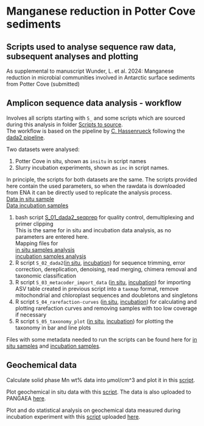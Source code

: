 # Manganese reduction in Potter Cove sediments
## Scripts used to analyse sequence raw data, subsequent analyses and plotting
As supplemental to manuscript Wunder, L. et al. 2024: Manganese reduction in microbial communities involved in Antarctic surface sediments from Potter Cove (submitted)

## Amplicon sequence data analysis - workflow
Involves all scripts starting with `S_` and some scripts which are sourced during this analysis in folder [Scripts to source](Scripts_to_source). \
The workflow is based on the pipeline by [C. Hassenrueck](http://doi.io-warnemuende.de/10.12754/misc-2022-0002) following the [dada2 pipeline](https://benjjneb.github.io/dada2/index.html).


Two datasets were analysed: 
1. Potter Cove in situ, shown as `insitu` in script names
2. Slurry incubation experiments, shown as `inc` in script names.

In principle, the scripts for both datasets are the same. The scripts provided here contain the used parameters, so when the rawdata is downloaded from ENA it can be directly used to replicate the analysis process.\
[Data in situ sample](https://www.ebi.ac.uk/ena/browser/view/PRJEB72873) \
[Data incubation samples](https://www.ebi.ac.uk/ena/browser/view/PRJEB72882)

1. bash script [S_01_dada2_seqprep](S_01_dada2_seqprep.bash) for quality control, demultiplexing and primer clipping \
This is the same for in situ and incubation data analysis, as no parameters are entered here.\
Mapping files for \
[in situ samples analysis](small_data/Insitu)\
[incubation samples analysis](small_data/Inc)
3. R script `S_02_dada2`([in situ](S_insitu_02_dada2.R), [incubation](S_inc_02_dada2.R)) for sequence trimming, error correction, dereplication, denoising,  read merging, chimera removal and taxonomic classification
4. R script `S_03_metacoder_import_data` ([in situ](S_insitu_03_metacoder_import_data.R), [incubation](S_inc_03_metacoder_import_data.R)) for importing ASV table created in previous script into a `taxmap` format, remove mitochondrial and chloroplast sequences and doubletons and singletons
5. R script `S_04_rarefaction-curves` ([in situ](S_insitu_04_rarefaction-curves.R), [incubation](S_inc_04_rarefaction-curves.R)) for calculating and plotting rarefaction curves and removing samples with too low coverage if necessary
6. R script `S_05_taxonomy_plot` ([in situ](S_insitu_05_taxonomy_plot.R), [incubation](S_inc_05_taxonomy_plot.R)) for plotting the taxonomy in bar and line plots

Files with some metadata needed to run the scripts can be found here for [in situ samples](small_data/Insitu/Insitu_mdata.txt) and [incubation samples](small_data/Inc/Inc_mdata.txt).


## Geochemical data
Calculate solid phase Mn wt% data into µmol/cm^3 and plot it in this [script](Monien-2014-data_plot.R). 

Plot geochemical in situ data with this [script](insitu_geochemistry_plot.R). The data is also uploaded to PANGAEA [here](https://doi.org/10.1594/PANGAEA.941109). 

Plot and do statistical analysis on geochemical data measured during incubation experiment with this [script](inc_geochemistry_plot.R) uploaded [here](small_data/Inc/Inc_geochem_data.txt).
